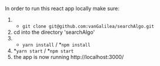 In order to run this react app locally make sure:

1.   * `git clone git@github.com:vanGalilea/searchAlgo.git`
2.   cd into the directory 'searchAlgo'
3.   * `yarn install` / *`npm install`
4.  *`yarn start` / *`npm start`
5.   the app is now running http://localhost:3000/
